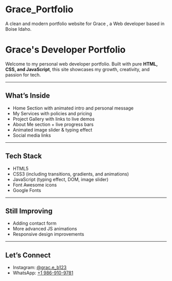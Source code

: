 # Grace_Portfolio
A clean and modern portfolio website for Grace , a Web developer based in Boise Idaho.
# Grace's Developer Portfolio 

Welcome to my personal web developer portfolio. Built with pure **HTML, CSS, and JavaScript**, this site showcases my growth, creativity, and passion for tech.


---

##  What’s Inside

- Home Section with animated intro and personal message
- My Services with policies and pricing
- Project Gallery with links to live demos
- About Me section + live progress bars
- Animated image slider & typing effect
- Social media links

---

##  Tech Stack

- HTML5
- CSS3 (including transitions, gradients, and animations)
- JavaScript (typing effect, DOM, image slider)
- Font Awesome icons
- Google Fonts

---

## Still Improving

- Adding contact form
- More advanced JS animations
- Responsive design improvements

---

##  Let’s Connect

- Instagram: [@grac.e_b123](https://instagram.com/grac.e_b123)
- WhatsApp: [+1 986-910-9781](https://wa.me/19869109781)
